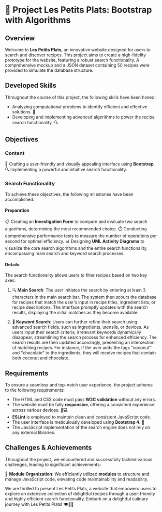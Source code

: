 # 🍳 Project Les Petits Plats: Bootstrap with Algorithms 

## Overview

Welcome to **Les Petits Plats**, an innovative website designed for users to search and discover recipes. This project aims to create a high-fidelity prototype for the website, featuring a robust search functionality. A comprehensive mockup and a JSON dataset containing 50 recipes were provided to simulate the database structure.

## Developed Skills

Throughout the course of this project, the following skills have been honed:

- Analyzing computational problems to identify efficient and effective solutions. 🎯
- Developing and implementing advanced algorithms to power the recipe search functionality. 🔍

## Objectives

### Content

🎨 Crafting a user-friendly and visually appealing interface using **Bootstrap**.
🔍 Implementing a powerful and intuitive search functionality.

### Search Functionality

To achieve these objectives, the following milestones have been accomplished:

#### Preparation

📋 Creating an **Investigation Form** to compare and evaluate two search algorithms, determining the most recommended choice.
⏱️ Conducting comprehensive performance tests to measure the number of operations per second for optimal efficiency.
📊 Designing **UML Activity Diagrams** to visualize the core search algorithms and the entire search functionality, encompassing main search and keyword search processes.

#### Details

The search functionality allows users to filter recipes based on two key axes:

1. 🔍 **Main Search**: The user initiates the search by entering at least 3 characters in the main search bar. The system then scours the database for recipes that match the user's input in recipe titles, ingredient lists, or recipe descriptions. The interface promptly updates with the search results, displaying the initial matches as they become available.

2. 🔑 **Keyword Search**: Users can further refine their search using advanced search fields, such as ingredients, utensils, or devices. As users input their search criteria, irrelevant keywords dynamically disappear, streamlining the search process for enhanced efficiency. The search results are then updated accordingly, presenting an intersection of matching recipes. For instance, if the user adds the tags "coconut" and "chocolate" to the ingredients, they will receive recipes that contain both coconut and chocolate.

## Requirements

To ensure a seamless and top-notch user experience, the project adheres to the following requirements:

- The HTML and CSS code must pass **W3C validation** without any errors.
- The website must be fully **responsive**, offering a consistent experience across various devices. 📱💻
- **ESLint** is employed to maintain clean and consistent JavaScript code.
- The user interface is meticulously developed using **Bootstrap 4**. 🎉
- The JavaScript implementation of the search engine does not rely on any external libraries.

## Challenges & Achievements

Throughout the project, we encountered and successfully tackled various challenges, leading to significant achievements:

🚀 **Module Organization**: We efficiently utilized **modules** to structure and manage JavaScript code, elevating code maintainability and readability.

We are thrilled to present Les Petits Plats, a website that empowers users to explore an extensive collection of delightful recipes through a user-friendly and highly efficient search functionality. Embark on a delightful culinary journey with Les Petits Plats! 🍽️🥗🍝